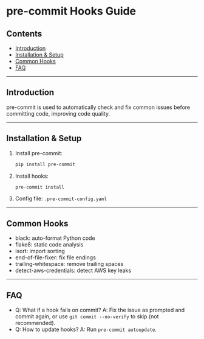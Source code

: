 # pre-commit Hooks Guide

## Contents
- [Introduction](#introduction)
- [Installation & Setup](#installation--setup)
- [Common Hooks](#common-hooks)
- [FAQ](#faq)

---

## Introduction
pre-commit is used to automatically check and fix common issues before committing code, improving code quality.

---

## Installation & Setup
1. Install pre-commit:
   ```bash
   pip install pre-commit
   ```
2. Install hooks:
   ```bash
   pre-commit install
   ```
3. Config file: `.pre-commit-config.yaml`

---

## Common Hooks
- black: auto-format Python code
- flake8: static code analysis
- isort: import sorting
- end-of-file-fixer: fix file endings
- trailing-whitespace: remove trailing spaces
- detect-aws-credentials: detect AWS key leaks

---

## FAQ
- Q: What if a hook fails on commit?
  A: Fix the issue as prompted and commit again, or use `git commit --no-verify` to skip (not recommended).
- Q: How to update hooks?
  A: Run `pre-commit autoupdate`.
